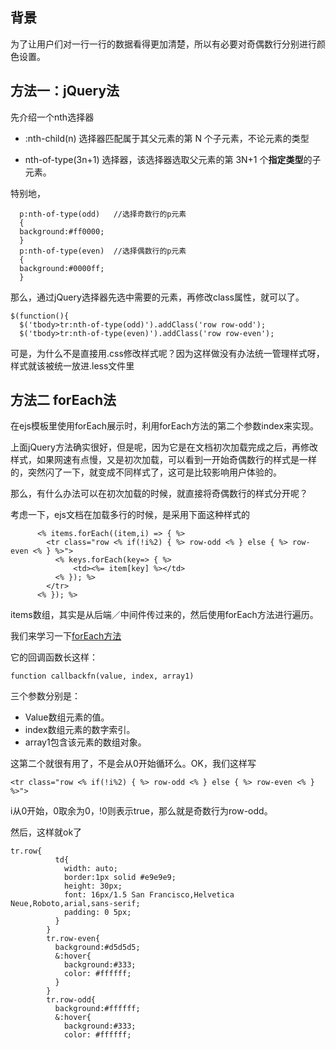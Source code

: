## 背景

为了让用户们对一行一行的数据看得更加清楚，所以有必要对奇偶数行分别进行颜色设置。

## 方法一：jQuery法

先介绍一个nth选择器

* :nth-child(n) 选择器匹配属于其父元素的第 N 个子元素，不论元素的类型


* nth-of-type(3n+1) 选择器，该选择器选取父元素的第 3N+1 个**指定类型**的子元素。

特别地，
```
  p:nth-of-type(odd)   //选择奇数行的p元素
  {  
  background:#ff0000;  
  }  
  p:nth-of-type(even)  //选择偶数行的p元素
  {  
  background:#0000ff;  
  }  
```
那么，通过jQuery选择器先选中需要的元素，再修改class属性，就可以了。
```
$(function(){
  $('tbody>tr:nth-of-type(odd)').addClass('row row-odd');
  $('tbody>tr:nth-of-type(even)').addClass('row row-even'); 
```

可是，为什么不是直接用.css修改样式呢？因为这样做没有办法统一管理样式呀，样式就该被统一放进.less文件里


## 方法二  forEach法

在ejs模板里使用forEach展示时，利用forEach方法的第二个参数index来实现。

上面jQuery方法确实很好，但是呢，因为它是在文档初次加载完成之后，再修改样式，如果网速有点慢，又是初次加载，可以看到一开始奇偶数行的样式是一样的，突然闪了一下，就变成不同样式了，这可是比较影响用户体验的。

那么，有什么办法可以在初次加载的时候，就直接将奇偶数行的样式分开呢？

考虑一下，ejs文档在加载多行的时候，是采用下面这种样式的

```
      <% items.forEach((item,i) => { %>
        <tr class="row <% if(!i%2) { %> row-odd <% } else { %> row-even <% } %>">
          <% keys.forEach(key=> { %>
              <td><%= item[key] %></td>
          <% }); %>
        </tr>
      <% }); %>
```
items数组，其实是从后端／中间件传过来的，然后使用forEach方法进行遍历。

我们来学习一下[forEach方法](https://msdn.microsoft.com/zh-cn/library/ff679980(v=vs.94).aspx)

它的回调函数长这样：
```
function callbackfn(value, index, array1)
```
三个参数分别是：
* Value数组元素的值。
* index数组元素的数字索引。
* array1包含该元素的数组对象。

这第二个就很有用了，不是会从0开始循环么。OK，我们这样写

```
<tr class="row <% if(!i%2) { %> row-odd <% } else { %> row-even <% } %>">
```
i从0开始，0取余为0，!0则表示true，那么就是奇数行为row-odd。

然后，这样就ok了

```
tr.row{
          td{
            width: auto;
            border:1px solid #e9e9e9;
            height: 30px;
            font: 16px/1.5 San Francisco,Helvetica Neue,Roboto,arial,sans-serif;
            padding: 0 5px;
          }
        }
        tr.row-even{
          background:#d5d5d5;
          &:hover{
            background:#333;
            color: #ffffff;
          }
        }
        tr.row-odd{
          background:#ffffff;
          &:hover{
            background:#333;
            color: #ffffff;
```



